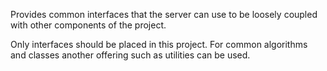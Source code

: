 Provides common interfaces that the server can use to be loosely
coupled with other components of the project.

Only interfaces should be placed in this project. For common
algorithms and classes another offering such as utilities 
can be used.